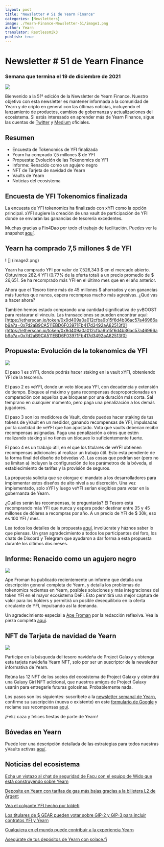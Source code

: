 ```yaml
---
layout: post
title: "Newsletter # 51 de Yearn Finance"
categories: [Newsletters]
image: ./Yearn-Finance-Newsletter-51/image1.png
author: Yearn
translator: Restlessmik3
publish: true
---
```


# Newsletter # 51 de Yearn Finance

### Semana que termina el 19 de diciembre de 2021

![](image1.png)

Bienvenido a la 51ª edición de la Newsletter de Yearn Finance. Nuestro objetivo con esta newsletter es mantener informada a la comunidad de Yearn y de cripto en general con las últimas noticias, incluyendo el lanzamiento de productos, cambios de gobernanza y actualizaciones del ecosistema. Si estás interesado en aprender más de Yearn Finance, sigue las cuentas de [Twitter](https://twitter.com/iearnfinance) y [Medium](https://medium.com/iearn) oficiales.

## Resumen

- Encuesta de Tokenomics de YFI finalizada
- Yearn ha comprado 7,5 millones $ de YFI
- Propuesta: Evolución de las Tokenomics de YFI
- Informe: Renacido como un agujero negro
- NFT de Tarjeta de navidad de Yearn
- Vaults de Yearn
- Noticias del ecosistema

## Encuesta de YFI Tokenomics finalizada

La encuesta de YFI tokenomics ha finalizado con xYFI como la opción principal. xYFI sugiere la creación de una vault de participación de YFI donde se enviarán las ganancias de tesorería excedentes.

Muchas gracias a [Fin4Dao](https://twitter.com/Fin4Dao) por todo el trabajo de facilitación. Puedes ver la snapshot [aquí](https://snapshot.org/#/ybaby.eth/proposal/0x783cb3d57dd59b2827f6a42967375f06504cc947ebaa3c0e495c7b29ffd47aea).

## Yearn ha comprado 7,5 millones $ de YFI

! [] (image2.png)

Yearn ha comprado YFI por valor de 7,526,343 $ en el mercado abierto. Obtuvimos 282.4 YFI (0.77% de la oferta total) a un precio promedio de $ 26,651. Se ha recomprado más YFI en el último mes que en el año anterior.

Ahora que el Tesoro tiene más de 45 millones $ ahorrados y con ganancias más fuertes que nunca, espera recompras mucho más agresivas. ¿Qué vas a hacer ahora?

También hemos estado comprando una cantidad significativa de yvBOOST para restaurar el vínculo. Las transacciones se pueden encontrar aquí: [https://etherscan.io/token/0x9d409a0a012cfba9b15f6d4b36ac57a46966ab9a?a=0x7d2aB9CA511EBD6F03971Fb417d3492aA82513f0](https://etherscan.io/token/0x9d409a0a012cfba9b15f6d4b36ac57a46966ab9a?a=0x7d2aB9CA511EBD6F03971Fb417d3492aA82513f0)

## Propuesta: Evolución de la tokenomics de YFI

![](image3.png)

El paso 1 es xYFI, donde podrás hacer staking en la vault xYFI, obteniendo YFI de la tesorería.

El paso 2 es veYFI, donde un voto bloquea YFI, con decadencia y extensión de tiempo. Bloquee al máximo y gana recompensas desproporcionadas en comparación con aquellos que bloquean por una duración más corta. Sal temprano en cualquier momento, pero paga una penalización a los demás jugadores.

El paso 3 son los medidores de Vault, donde puedes hacer staking de tus tokens de yVault en un medidor, ganando recompensas de YFI, impulsadas por la cantidad de veYFI que han apostado. Vota qué vaults deberían recibir recompensas asignadas. Paga una penalización a otros que estén realizando staking si no tienes un bloqueo lo suficientemente fuerte.

El paso 4 es un trabajo útil, en el que los titulares de veYFI obtienen recompensas adicionales al realizar un trabajo útil. Esto está pendiente de la forma final del diseño de bóvedas v3. Las cosas que podrían ser (pero no se limitan a) incluyen la configuración de los parámetros de la bóveda, el establecimiento de tarifas y la provisión de seguros.

La propuesta solicita que se otorgue el mandato a los desarrolladores para implementar estos diseños de alto nivel a su discreción. Una vez implementado, solo xYFI y luego veYFI serían elegibles para votar en la gobernanza de Yearn.

¿Cuáles serán las recompensas, te preguntarás? El Tesoro está recomprando más YFI que nunca y espera poder destinar entre 35 y 45 millones de dólares a recompras por año. A un precio de YFI de $ 30k, eso es 100 YFI / mes.

Lea todos los detalles de la propuesta [aquí](https://gov.yearn.finance/t/proposal-evolving-yfi-tokenomics/11994), involúcrate y háznos saber lo que piensas. Un gran agradecimiento a todos los participantes del foro, los chats de Discord y Telegram que ayudaron a dar forma a esta propuesta durante los últimos dos meses.

## Informe: Renacido como un agujero negro

![](image4.png)

Ape Froman ha publicado recientemente un informe que detalla una descripción general completa de Yearn, y detalla los problemas de tokenomics recientes en Yearn, posibles soluciones y más integraciones del token YFI en el mayor ecosistema DeFi. Esto permitirá una mejor captura de valor para los holders y permitirá un posible desequilibrio en la oferta circulante de YFI, impulsando así la demanda.

Un agradecimiento especial a [Ape Froman](https://medium.com/@portiadog) por la redacción reflexiva. Vea la pieza completa [aquí](https://medium.com/@portiadog/yfi-reborn-as-a-black-hole-db249b90ed5a).

## NFT de Tarjeta de navidad de Yearn

![](imagen5.png)

Participe en la búsqueda del tesoro navideña de Project Galaxy y obtenga esta tarjeta navideña Yearn NFT, solo por ser un suscriptor de la newsletter  informativa de Yearn.

Reúna las 12 NFT de los socios del ecosistema de Project Galaxy y obtendrá una Galaxy Girl NFT adicional, que nuestros amigos de Project Galaxy usarán para entregarle futuras golosinas. Probablemente nada.

Los pasos son los siguientes: suscríbete a la [newsletter semanal de Yearn](https://yearn.substack.com/), confirme su suscripción (nueva o existente) en este [formulario de Google](https://forms.gle/gsVpRsjdSXxyaXha9) y reclame sus recompensas [aquí](https://galaxy.eco/yearn/campaign/GCTj8UUaoD).

¡Feliz caza y felices fiestas de parte de Yearn!

## Bóvedas en Yearn

Puede leer una descripción detallada de las estrategias para todos nuestras yVaults activas [aquí](https://medium.com/yearn-state-of-the-vaults/the-vaults-at-yearn-9237905ffed3).

## Noticias del ecosistema

[Echa un vistazo al chat de seguridad de Facu con el equipo de Wido que está construyendo sobre Yearn](https://www.joinwido.com/blog/chat-with-facu-about-wido-together-and-its-security-model )

[Deposite en Yearn con tarifas de gas más bajas gracias a la billetera L2 de Argent](https://twitter.com/argentHQ/status/1471503921851944983)

[Vea el colgante YFI hecho por loldefi](https://twitter.com/loldefi/status/1470449196939493383)

[Los titulares de $ GEAR pueden votar sobre GIP-2 y GIP-3 para incluir contratos YFI y Yearn](https://twitter.com/GearboxProtocol/status/1472299963149426696?s=20)

[Cualquiera en el mundo puede contribuir a la experiencia Yearn](https://twitter.com/bantg/status/1472038972092207107?s=20)

[Asegúrate de tus depósitos de Yearn con solace.fi](https://twitter.com/SolaceFi/status/1471594979638321153?s=20)
